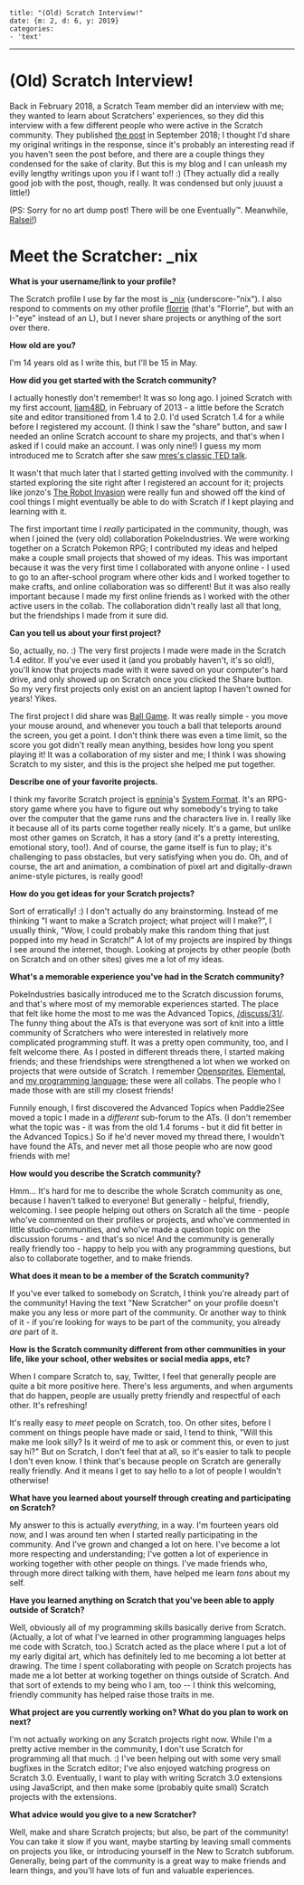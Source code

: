 
    title: "(Old) Scratch Interview!"
    date: {m: 2, d: 6, y: 2019}
    categories:
    - 'text'

---

# (Old) Scratch Interview!

Back in February 2018, a Scratch Team member did an interview with me; they wanted to learn about Scratchers' experiences, so they did this interview with a few different people who were active in the Scratch community. They published [the post](https://medium.com/scratchteam-blog/meet-the-scratcher-nix-bc244733fd66) in September 2018; I thought I'd share my original writings in the response, since it's probably an interesting read if you haven't seen the post before, and there are a couple things they condensed for the sake of clarity. But this is my blog and I can unleash my evilly lengthy writings upon you if I want to!! :) (They actually did a really good job with the post, though, really. It was condensed but only juuust a little!)

(PS: Sorry for no art dump post! There will be one Eventually™. Meanwhile, [Ralsei!](static/media/47-hello.png))

# Meet the Scratcher: \_nix

**What is your username/link to your profile?**

The Scratch profile I use by far the most is [\_nix](https://scratch.mit.edu/users/_nix/) (underscore-"nix"). I also respond to comments on my other profile [fIorrie](https://scratch.mit.edu/users/fIorrie/) (that's "Florrie", but with an I-"eye" instead of an L), but I never share projects or anything of the sort over there.

**How old are you?**

I'm 14 years old as I write this, but I'll be 15 in May.

**How did you get started with the Scratch community?**

I actually honestly don't remember! It was so long ago. I joined Scratch with my first account, [liam48D](https://scratch.mit.edu/users/liam48D/), in February of 2013 - a little before the Scratch site and editor transitioned from 1.4 to 2.0. I'd used Scratch 1.4 for a while before I registered my account. (I think I saw the "share" button, and saw I needed an online Scratch account to share my projects, and that's when I asked if I could make an account. I was only nine!) I guess my mom introduced me to Scratch after she saw [mres's classic TED talk](https://www.ted.com/talks/mitch_resnick_let_s_teach_kids_to_code).

It wasn't that much later that I started getting involved with the community. I started exploring the site right after I registered an account for it; projects like jonzo's [The Robot Invasion](https://scratch.mit.edu/projects/2314623/) were really fun and showed off the kind of cool things I might eventually be able to do with Scratch if I kept playing and learning with it.

The first important time I *really* participated in the community, though, was when I joined the (very old) collaboration PokeIndustries. We were working together on a Scratch Pokemon RPG; I contributed my ideas and helped make a couple small projects that showed of my ideas. This was important because it was the very first time I collaborated with anyone online - I used to go to an after-school program where other kids and I worked together to make crafts, and online collaboration was so different! But it was also really important because I made my first online friends as I worked with the other active users in the collab. The collaboration didn't really last all that long, but the friendships I made from it sure did.

**Can you tell us about your first project?**

So, actually, no. :) The very first projects I made were made in the Scratch 1.4 editor. If you've ever used it (and you probably haven't, it's so old!), you'll know that projects made with it were saved on your computer's hard drive, and only showed up on Scratch once you clicked the Share button. So my very first projects only exist on an ancient laptop I haven't owned for years! Yikes.

The first project I did share was [Ball Game](https://scratch.mit.edu/projects/3111051/). It was really simple - you move your mouse around, and whenever you touch a ball that teleports around the screen, you get a point. I don't think there was even a time limit, so the score you got didn't really mean anything, besides how long you spent playing it! It was a collaboration of my sister and me; I think I was showing Scratch to my sister, and this is the project she helped me put together.

**Describe one of your favorite projects.**

I think my favorite Scratch project is [epninja](https://scratch.mit.edu/users/epninja/)'s [System Format](https://scratch.mit.edu/projects/53765158/). It's an RPG-story game where you have to figure out why somebody's trying to take over the computer that the game runs and the characters live in. I really like it because all of its parts come together really nicely. It's a game, but unlike most other games on Scratch, it has a story (and it's a pretty interesting, emotional story, too!). And of course, the game itself is fun to play; it's challenging to pass obstacles, but very satisfying when you do. Oh, and of course, the art and animation, a combination of pixel art and digitally-drawn anime-style pictures, is really good!

**How do you get ideas for your Scratch projects?**

Sort of erratically! :) I don't actually do any brainstorming. Instead of me thinking "I want to make a Scratch project; what project will I make?", I usually think, "Wow, I could probably make this random thing that just popped into my head in Scratch!" A lot of my projects are inspired by things I see around the internet, though. Looking at projects by other people (both on Scratch and on other sites) gives me a lot of my ideas.

**What's a memorable experience you've had in the Scratch community?**

PokeIndustries basically introduced me to the Scratch discussion forums, and that's where most of my memorable experiences started. The place that felt like home the most to me was the Advanced Topics, [/discuss/31/](https://scratch.mit.edu/discuss/31/). The funny thing about the ATs is that everyone was sort of knit into a little community of Scratchers who were interested in relatively more complicated programming stuff. It was a pretty open community, too, and I felt welcome there. As I posted in different threads there, I started making friends; and these friendships were strengthened a lot when we worked on projects that were outside of Scratch. I remember [Opensprites](https://scratch.mit.edu/discuss/topic/85320/), [Elemental](https://scratch.mit.edu/discuss/topic/134554/), and [my programming language](https://scratch.mit.edu/discuss/topic/183525/?page=1); these were all collabs. The people who I made those with are still my closest friends!

Funnily enough, I first discovered the Advanced Topics when Paddle2See moved a topic I made in a *different* sub-forum to the ATs. (I don't remember what the topic was - it was from the old 1.4 forums - but it did fit better in the Advanced Topics.) So if he'd never moved my thread there, I wouldn't have found the ATs, and never met all those people who are now good friends with me!

**How would you describe the Scratch community?**

Hmm... It's hard for me to describe the whole Scratch community as one, because I haven't talked to everyone! But generally - helpful, friendly, welcoming. I see people helping out others on Scratch all the time - people who've commented on their profiles or projects, and who've commented in little studio-communities, and who've made a question topic on the discussion forums - and that's so nice! And the community is generally really friendly too - happy to help you with any programming questions, but also to collaborate together, and to make friends.

**What does it mean to be a member of the Scratch community?**

If you've ever talked to somebody on Scratch, I think you're already part of the community! Having the text "New Scratcher" on your profile doesn't make you any less or more part of the community. Or another way to think of it - if you're looking for ways to be part of the community, you already *are* part of it.

**How is the Scratch community different from other communities in your life, like your school, other websites or social media apps, etc?**

When I compare Scratch to, say, Twitter, I feel that generally people are quite a bit more positive here. There's less arguments, and when arguments that do happen, people are usually pretty friendly and respectful of each other. It's refreshing!

It's really easy to *meet* people on Scratch, too. On other sites, before I comment on things people have made or said, I tend to think, "Will this make me look silly? Is it weird of me to ask or comment this, or even to just say hi?" But on Scratch, I don't feel that at all, so it's easier to talk to people I don't even know. I think that's because people on Scratch are generally really friendly. And it means I get to say hello to a lot of people I wouldn't otherwise!

**What have you learned about yourself through creating and participating on Scratch?**

My answer to this is actually *everything*, in a way. I'm fourteen years old now, and I was around ten when I started really participating in the community. And I've grown and changed a lot on here. I've become a lot more respecting and understanding; I've gotten a lot of experience in working together with other people on things. I've made friends who, through more direct talking with them, have helped me learn *tons* about my self.

**Have you learned anything on Scratch that you've been able to apply outside of Scratch?**

Well, obviously all of my programming skills basically derive from Scratch. (Actually, a lot of what I've learned in other programming languages helps me code with Scratch, too.) Scratch acted as the place where I put a lot of my early digital art, which has definitely led to me becoming a lot better at drawing. The time I spent collaborating with people on Scratch projects has made me a lot better at working together on things outside of Scratch. And that sort of extends to my being who I am, too -- I think this welcoming, friendly community has helped raise those traits in me.

**What project are you currently working on? What do you plan to work on next?**

I'm not actually working on any Scratch projects right now. While I'm a pretty active member in the community, I don't use Scratch for programming all that much. :) I've been helping out with some very small bugfixes in the Scratch editor; I've also enjoyed watching progress on Scratch 3.0. Eventually, I want to play with writing Scratch 3.0 extensions using JavaScript, and then make some (probably quite small) Scratch projects with the extensions.

**What advice would you give to a new Scratcher?**

Well, make and share Scratch projects; but also, be part of the community! You can take it slow if you want, maybe starting by leaving small comments on projects you like, or introducing yourself in the New to Scratch subforum. Generally, being part of the community is a great way to make friends and learn things, and you'll have lots of fun and valuable experiences.
